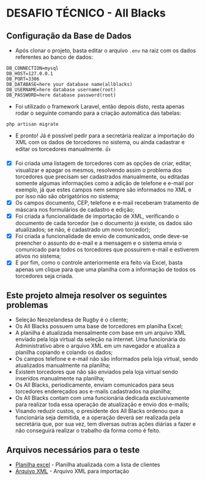 # DESAFIO TÉCNICO - All Blacks

## Configuração da Base de Dados
-	Após clonar o projeto, basta editar o arquivo `.env` na raiz com os dados referentes ao banco de dados:

```
DB_CONNECTION=mysql
DB_HOST=127.0.0.1
DB_PORT=3306
DB_DATABASE=here your database name(allblacks)
DB_USERNAME=here database username(root)
DB_PASSWORD=here database password(root)
```

-	Foi utilizado o framework Laravel, então depois disto, resta apenas rodar o seguinte comando para a criação automática das tabelas:

```
php artisan migrate
```

-	E pronto! Já é possível pedir para a secretária realizar a importação do XML com os dados de torcedores no sistema, ou ainda cadastrar e editar os torcedores manualmente. :+1:

- [x] Foi criada uma listagem de torcedores com as opções de criar, editar, visualizar e apagar os mesmos, resolvendo assim o problema dos torcedores que precisam ser cadastrados manualmente, ou editadas somente algumas informações como a adição de telefone e e-mail por exemplo, já que estes campos nem sempre são informados no XML e por isso não são obrigatórios no sistema;
- [x] Os campos documento, CEP, telefone e e-mail receberam tratamento de máscara nos formulários de cadastro e edição;
- [x] Foi criada a funcionalidade de importação de XML, verificando o documento de cada torcedor (se o documento já existe, os dados são atualizados; se não, é cadastrado um novo torcedor);
- [x] Foi criada a funcionalidade de envio de comunicados, onde deve-se preencher o assunto do e-mail e a mensagem e o sistema envia o comunicado para todos os torcedores que possuirem e-mail e estiverem ativos no sistema;
- [x] E por fim, como o controle anteriormente era feito via Excel, basta apenas um clique para que uma planilha com a informação de todos os torcedores seja criada.

## Este projeto almeja resolver os seguintes problemas

-	Seleção Neozelandesa de Rugby é o cliente;
-	Os All Blacks possuem uma base de torcedores em planilha Excel;
-	A planilha é atualizada mensalmente com base em um arquivo XML enviado pela loja virtual da seleção na internet. Uma funcionária do Administrativo abre o arquivo XML em um navegador e atualiza a planilha copiando e colando os dados;
-	Os campos telefone e e-mail não são informados pela loja virtual, sendo atualizados manualmente na planilha;
-	Existem torcedores que não são enviados pela loja virtual sendo inseridos manualmente na planilha;
-	Os All Blacks, periodicamente, enviam comunicados para seus torcedores endereçados aos e-mails cadastrados na planilha;
-	Os All Blacks contam com uma funcionária dedicada exclusivamente para realizar toda essa operação de atualização e envio dos e-mails;
-	Visando reduzir custos, o presidente dos All Blacks ordenou que a funcionária seja demitida, e a operação deverá ser realizada pela secretária que, por sua vez, tem diversas outras ações diárias a fazer e não conseguirá realizar o trabalho da forma como é feito.

## Arquivos necessários para o teste
 * [Planilha excel](https://github.com/p21sistemas/skeleton21/blob/master/clientes.xlsx) - Planilha atualizada com a lista de clientes
 * [Arquivo XML](https://github.com/p21sistemas/skeleton21/blob/master/clientes.xml) - Arquivo XML para importação

